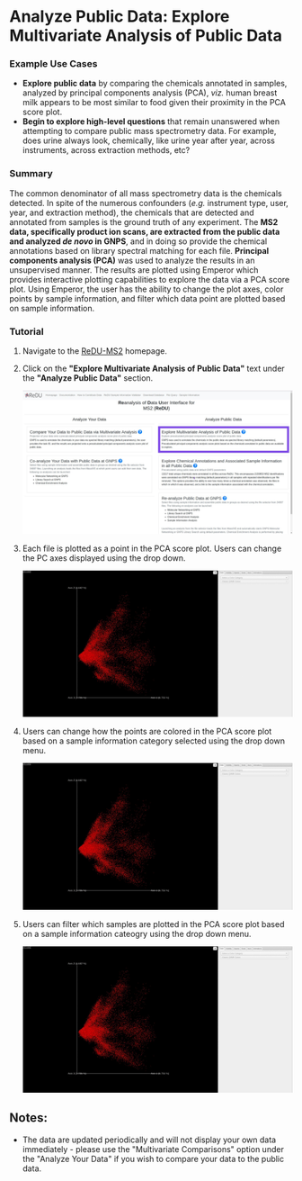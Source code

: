 # Analyze Public Data: Explore Multivariate Analysis of Public Data
### Example Use Cases
 * **Explore public data** by comparing the chemicals annotated in samples, analyzed by principal components analysis (PCA), *viz.* human breast milk appears to be most similar to food given their proximity in the PCA score plot.
 * **Begin to explore high-level questions** that remain unanswered when attempting to compare public mass spectrometry data. For example, does urine always look, chemically, like urine year after year, across instruments, across extraction methods, etc?

### Summary
 The common denominator of all mass spectrometry data is the chemicals detected. In spite of the numerous confounders (*e.g.* instrument type, user, year, and extraction method), the chemicals that are detected and annotated from samples is the ground truth of any experiment. The **MS2 data, specifically product ion scans, are extracted from the public data and analyzed *de novo* in GNPS**, and in doing so provide the chemical annotations based on library spectral matching for each file. **Principal components analysis (PCA)** was used to analyze the results in an unsupervised manner. The results are plotted using Emperor which provides interactive plotting capabilities to explore the data via a PCA score plot. Using Emperor, the user has the ability to change the plot axes, color points by sample information, and filter which data point are plotted based on sample information.

### Tutorial
 1. Navigate to the [ReDU-MS2](https://redu.ucsd.edu/) homepage.
 2. Click on the **"Explore Multivariate Analysis of Public Data"** text under the **"Analyze Public Data"** section.

    ![Redu_Homepage_Link_Location](images/redu_homepage.jpg)

 3. Each file is plotted as a point in the PCA score plot. Users can change the PC axes displayed using the drop down.

    ![Axis Change Image](images/axis_change.gif)

 4. Users can change how the points are colored in the PCA score plot based on a sample information category selected using the drop down menu.

    ![Color Points](images/color_change.gif)

 5. Users can filter which samples are plotted in the PCA score plot based on a sample information cateogry using the drop down menu.

    ![Sample Filtration](images/filter_samples.gif)

## Notes:
 * The data are updated periodically and will not display your own data immediately - please use the "Multivariate Comparisons" option under the "Analyze Your Data" if you wish to compare your data to the public data.
